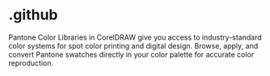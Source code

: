 # .github
Pantone Color Libraries in CorelDRAW give you access to industry-standard color systems for spot color printing and digital design. Browse, apply, and convert Pantone swatches directly in your color palette for accurate color reproduction.
